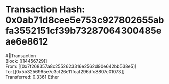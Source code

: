 
Transaction Hash: 0x0ab71d8cee5e753c927802655abfa3552151cf39b73287064300485eae6e8612
====================================================================================
  
#💸Transaction  
Block: [[14456729]]  
From: [[0x7f268357a8c2552623316e2562d90e642bb538e5]]  
To: [[0x5b3256965e7c3cf26e11fcaf296dfc8807c01073]]  
Transferred: 0.3361 Ether